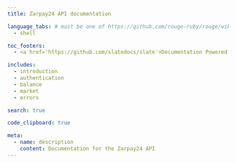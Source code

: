 ```yaml
---
title: Zarpay24 API documentation

language_tabs: # must be one of https://github.com/rouge-ruby/rouge/wiki/List-of-supported-languages-and-lexers
  - shell

toc_footers:
  - <a href='https://github.com/slatedocs/slate'>Documentation Powered by Slate</a>

includes:
  - introduction
  - authentication
  - balance
  - market
  - errors

search: true

code_clipboard: true

meta:
  - name: description
    content: Documentation for the Zarpay24 API
---
```

